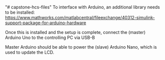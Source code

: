 "# capstone-hcs-files" 
To interface with Arduino, an additional library needs to be installed:
https://www.mathworks.com/matlabcentral/fileexchange/40312-simulink-support-package-for-arduino-hardware

Once this is installed and the setup is complete, connect the (master) Arduino Uno to the controlling PC via USB-B

Master Arduino should be able to power the (slave) Arduino Nano, which is used to update the LCD. 
